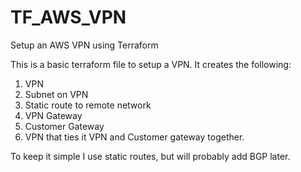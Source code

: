 # TF_AWS_VPN
Setup an AWS VPN using Terraform

This is a basic terraform file to setup a VPN. It creates the following:
1) VPN
2) Subnet on VPN
3) Static route to remote network
4) VPN Gateway
5) Customer Gateway
6) VPN that ties it VPN and Customer gateway together.

To keep it simple I use static routes, but will probably add BGP later.
